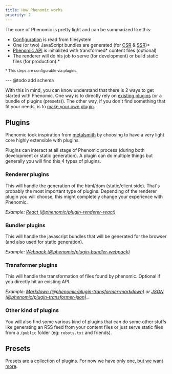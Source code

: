 ```yaml
---
title: How Phenomic works
priority: 2
---
```


The core of Phenomic is pretty light and can be summarized like this:

* [Configuration]() is read from filesystem
* One (or two) JavaScript bundles are generated (for [CSR](../faq/#what-is-csr)
  & [SSR](../faq/#what-is-ssr))\*
* [Phenomic API]() is initialized with transformed\* content files (optional)
* The renderer will do his job to serve (for development) or build static files
  (for production).\*

<small>\* This steps are configurable via plugins.</small>

--- @todo add schema

With this in mind, you can know understand that there is 2 ways to get started
with Phenomic. One way is to directly rely on [existing plugins]() (or a bundle
of plugins (presets)). The other way, if you don't find something that fit your
needs, is to [make your own plugin]().

## Plugins

Phenomic took inspiration from [metalsmith]() by choosing to have a very light
core highly extensible with plugins.

Plugins can interact at all stage of Phenomic process (during both development
or static generation). A plugin can do multiple things but generally you will
find this 4 types of plugins.

### Renderer plugins

This will handle the generation of the html/dom (static/client side). That's
probably the most important type of plugins. Depending of the renderer plugin
you will choose, this might completely change your experience with Phenomic.

_Example: [React (@phenomic/plugin-renderer-react)]()_

### Bundler plugins

This will handle the javascript bundles that will be generated for the browser
(and also used for static generation).

_Example: [Webpack (@phenomic/plugin-bundler-webpack)]()_

### Transformer plugins

This will handle the transformation of files found by phenomic. Optional if you
directly hit an existing API.

_Example: [Markdown (@phenomic/plugin-transformer-markdown)]() or
[JSON (@phenomic/plugin-transformer-json)]()_\_.

### Other kind of plugins

You will also find some various kind of plugins that can do some other stuffs
like generating an RSS feed from your content files or just serve static files
from a `/public` folder (eg: `robots.txt` and friends).

## Presets

Presets are a collection of plugins. For now we have only one,
[but we want more](https://github.com/phenomic/phenomic/issues?q=is%3Aopen+label%3Aplugin).
